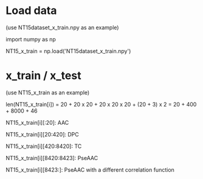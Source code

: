 # Load data
(use NT15dataset_x_train.npy as an example)

import numpy as np

NT15_x_train = np.load('NT15dataset_x_train.npy')

# x_train / x_test
(use NT15_x_train as an example)

len(NT15_x_train[i]) = 20 + 20 x 20 + 20 x 20 x 20 + (20 + 3) x 2 = 20 + 400 + 8000 + 46

NT15_x_train[i][:20]: AAC

NT15_x_train[i][20:420]: DPC

NT15_x_train[i][420:8420]: TC

NT15_x_train[i][8420:8423]: PseAAC

NT15_x_train[i][8423:]: PseAAC with a different correlation function
